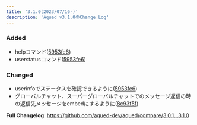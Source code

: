```yaml
---
title: '3.1.0(2023/07/16-)'
description: 'Aqued v3.1.0のChange Log'
---
```

### Added
- helpコマンド([5953fe6](https://github.com/aqued-dev/aqued/commit/5953fe6f077aa293c5ae920c947948b36d6965ad))
- userstatusコマンド([5953fe6](https://github.com/aqued-dev/aqued/commit/5953fe6f077aa293c5ae920c947948b36d6965ad))
### Changed
- userinfoでステータスを確認できるように([5953fe6](https://github.com/aqued-dev/aqued/commit/5953fe6f077aa293c5ae920c947948b36d6965ad))
- グローバルチャット、スーパーグローバルチャットでのメッセージ返信の時の返信先メッセージをembedにするように([8c93f5f](https://github.com/aqued-dev/aqued/commit/8c93f5f8439f67d99555eda964d5fc4e39f6b4fd))

**Full Changelog**: https://github.com/aqued-dev/aqued/compare/3.0.1...3.1.0
